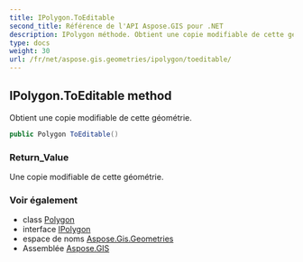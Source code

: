 ```yaml
---
title: IPolygon.ToEditable
second_title: Référence de l'API Aspose.GIS pour .NET
description: IPolygon méthode. Obtient une copie modifiable de cette géométrie.
type: docs
weight: 30
url: /fr/net/aspose.gis.geometries/ipolygon/toeditable/
---
```

## IPolygon.ToEditable method

Obtient une copie modifiable de cette géométrie.

```csharp
public Polygon ToEditable()
```

### Return_Value

Une copie modifiable de cette géométrie.

### Voir également

* class [Polygon](../../polygon/)
* interface [IPolygon](../)
* espace de noms [Aspose.Gis.Geometries](../../ipolygon/)
* Assemblée [Aspose.GIS](../../../)


